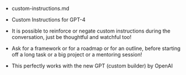 - custom-instructions.md
- Custom Instructions for GPT-4

- It is possible to reinforce or negate custom instructions during the conversation, just be thoughtful and watchful too!
- Ask for a framework or for a roadmap or for an outline, before starting off a long task or a big project or a mentoring session!

- This perfectly works with the new GPT (custom builder) by OpenAI
